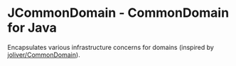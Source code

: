 JCommonDomain - CommonDomain for Java
=====================================

Encapsulates various infrastructure concerns for domains (inspired by [joliver/CommonDomain](https://github.com/joliver/CommonDomain)).
